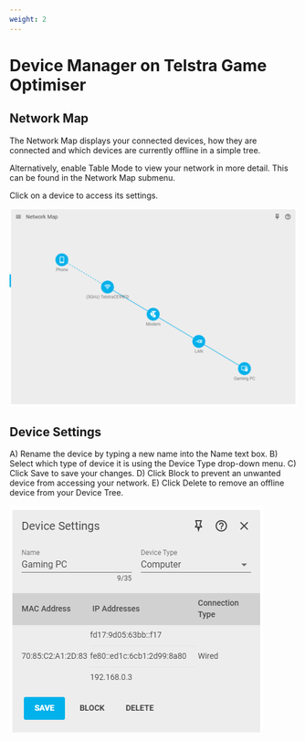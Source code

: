 ```yaml
---
weight: 2
---
```


# Device Manager on Telstra Game Optimiser

## Network Map

The Network Map displays your connected devices, how they are connected and which devices are currently offline in a simple tree.

Alternatively, enable Table Mode to view your network in more detail. This can be found in the Network Map submenu.

Click on a device to access its settings.

![6cb3f8100cefed1bd074287d02923e808d1fee05.png](device-manager/6cb3f8100cefed1bd074287d02923e808d1fee05.png)

## Device Settings

A) Rename the device by typing a new name into the Name text box.
B) Select which type of device it is using the Device Type drop-down menu.
C) Click Save to save your changes.
D) Click Block to prevent an unwanted device from accessing your network.
E) Click Delete to remove an offline device from your Device Tree.



![14bf411144aec7b4b101e27c3f3fa56cbc170f92.png](device-manager/14bf411144aec7b4b101e27c3f3fa56cbc170f92.png)
